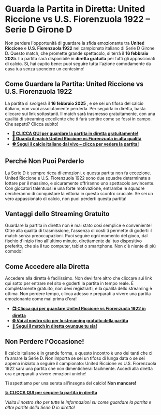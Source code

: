 # Guarda la Partita in Diretta: United Riccione vs U.S. Fiorenzuola 1922 – Serie D Girone D

Non perdere l'opportunità di guardare la sfida emozionante tra **United Riccione** e **U.S. Fiorenzuola 1922** nel campionato italiano di Serie D Girone D. Questo match, che promette grande spettacolo, si terrà il **16 febbraio 2025**. La partita sarà disponibile in **diretta gratuita** per tutti gli appassionati di calcio. Sì, hai capito bene: puoi seguire tutta l'azione comodamente da casa tua senza spendere un centesimo!

## Come Guardare la Partita: United Riccione vs U.S. Fiorenzuola 1922

La partita si svolgerà il **16 febbraio 2025** , e se sei un tifoso del calcio italiano, non vuoi assolutamente perderla. Per seguirla in diretta, basta cliccare sui link sottostanti. Il match sarà trasmesso gratuitamente, con una qualità di streaming eccellente che ti farà sentire come se fossi in campo. Che aspetti? Clicca subito!

- [**🚀 CLICCA QUI per guardare la partita in diretta gratuitamente!**](https://tinyurl.com/livestreamfreeo?st=United+Riccione+vs+U.S.+Fiorenzuola+1922&si=ghc)
- [**🎥 Guarda il match United Riccione vs Fiorenzuola in alta qualità**](https://tinyurl.com/livestreamfreeo?st=United+Riccione+vs+U.S.+Fiorenzuola+1922&si=ghc)
- [**⚽ Segui il calcio italiano dal vivo – clicca per vedere la partita!**](https://tinyurl.com/livestreamfreeo?st=United+Riccione+vs+U.S.+Fiorenzuola+1922&si=ghc)

## Perché Non Puoi Perderlo

La Serie D è sempre ricca di emozioni, e questa partita non fa eccezione. United Riccione e U.S. Fiorenzuola 1922 sono due squadre determinate a lottare per il massimo, e sicuramente offriranno uno spettacolo avvincente. Con giocatori talentuosi e una forte motivazione, entrambe le squadre cercheranno di conquistare la vittoria in questo scontro cruciale. Se sei un vero appassionato di calcio, non puoi perderti questa partita!

## Vantaggi dello Streaming Gratuito

Guardare la partita in diretta non è mai stato così semplice e conveniente! Oltre alla qualità di trasmissione, l'assenza di costi ti permette di goderti il match senza preoccupazioni. Puoi seguire ogni momento del gioco, dal fischio d'inizio fino all'ultimo minuto, direttamente dal tuo dispositivo preferito, che sia il tuo computer, tablet o smartphone. Non c'è niente di più comodo!

## Come Accedere alla Diretta

Accedere alla diretta è facilissimo. Non devi fare altro che cliccare sui link qui sotto per entrare nel sito e goderti la partita in tempo reale. È completamente gratuito, non devi registrarti, e la qualità dello streaming è ottima. Non perdere tempo, clicca adesso e preparati a vivere una partita emozionante come mai prima d'ora!

- [**📺 Clicca qui per guardare United Riccione vs Fiorenzuola 1922 in diretta**](https://tinyurl.com/livestreamfreeo?st=United+Riccione+vs+U.S.+Fiorenzuola+1922&si=ghc)
- [**🌐 Vai al nostro sito per lo streaming gratuito della partita**](https://tinyurl.com/livestreamfreeo?st=United+Riccione+vs+U.S.+Fiorenzuola+1922&si=ghc)
- [**📱 Segui il match in diretta ovunque tu sia!**](https://tinyurl.com/livestreamfreeo?st=United+Riccione+vs+U.S.+Fiorenzuola+1922&si=ghc)

## Non Perdere l'Occasione!

Il calcio italiano è in grande forma, e questo incontro è uno dei tanti che ci fa amare la Serie D. Non importa se sei un tifoso di lunga data o se sei appena iniziato a seguire il campionato: United Riccione vs U.S. Fiorenzuola 1922 sarà una partita che non dimenticherai facilmente. Accedi alla diretta ora e preparati a vivere emozioni uniche!

Ti aspettiamo per una serata all'insegna del calcio! **Non mancare!**

[**💥 CLICCA QUI per seguire la partita in diretta**](https://tinyurl.com/livestreamfreeo?st=United+Riccione+vs+U.S.+Fiorenzuola+1922&si=ghc)

_Visita il nostro sito per tutte le informazioni su come guardare la partita e altre partite della Serie D in diretta!_
